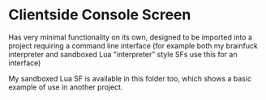 # Clientside Console Screen

Has very minimal functionality on its own, designed to be imported into a project requiring a command line interface (for example both my brainfuck interpreter and sandboxed Lua "interpreter" style SFs use this for an interface)

My sandboxed Lua SF is available in this folder too, which shows a basic example of use in another project.